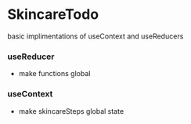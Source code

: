 # SkincareTodo

basic implimentations of useContext and useReducers

### useReducer

- make functions global

### useContext

- make skincareSteps global state
